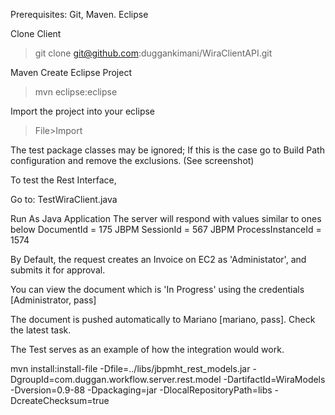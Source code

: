 Prerequisites: Git, Maven. Eclipse

Clone Client

> git clone git@github.com:duggankimani/WiraClientAPI.git

Maven Create Eclipse Project

> mvn eclipse:eclipse

Import the project into your eclipse

> File>Import

The test package classes may be ignored;
If this is the case go to Build Path configuration and remove the exclusions. (See screenshot)

To test the Rest Interface, 

Go to:
TestWiraClient.java

Run As Java Application
The server will respond with values similar to ones below
DocumentId = 175
JBPM SessionId = 567
JBPM ProcessInstanceId = 1574

By Default, the request creates an Invoice on EC2 as 'Administator', and submits it for approval.

You can view the document which is 'In Progress' using the credentials [Administrator, pass]

The document is pushed automatically to Mariano [mariano, pass]. Check the latest task.

The Test serves as an example of how the integration would work.

mvn install:install-file -Dfile=../libs/jbpmht_rest_models.jar -DgroupId=com.duggan.workflow.server.rest.model -DartifactId=WiraModels -Dversion=0.9-88 -Dpackaging=jar -DlocalRepositoryPath=libs -DcreateChecksum=true

